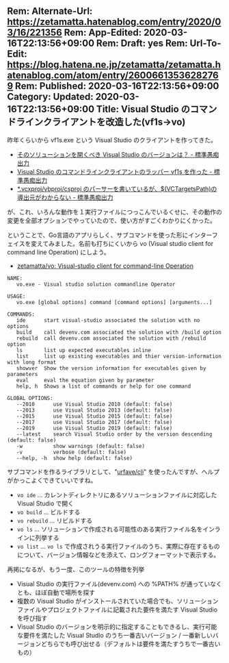 Rem: Alternate-Url: https://zetamatta.hatenablog.com/entry/2020/03/16/221356
Rem: App-Edited: 2020-03-16T22:13:56+09:00
Rem: Draft: yes
Rem: Url-To-Edit: https://blog.hatena.ne.jp/zetamatta/zetamatta.hatenablog.com/atom/entry/26006613536282769
Rem: Published: 2020-03-16T22:13:56+09:00
Category:
Updated: 2020-03-16T22:13:56+09:00
Title: Visual Studio のコマンドラインクライアントを改造した(vf1s→vo)
---
昨年くらいから vf1s.exe という Visual Studio のクライアントを作ってきた。

* [そのソリューションを開くべき Visual Studio のバージョンは？ - 標準愚痴出力](https://zetamatta.hatenablog.com/entry/2019/08/09/143657)
* [Visual Studio のコマンドラインクライアントのラッパー vf1s を作った - 標準愚痴出力](https://zetamatta.hatenablog.com/entry/2019/06/22/160031)
* [*.vcxproj/vbproj/csproj のパーサーを書いているが、$(VCTargetsPath)の導出元がわからない - 標準愚痴出力](https://zetamatta.hatenablog.com/entry/2019/07/15/102429)

が、これ、いろんな動作を１実行ファイルにつっこんでいるくせに、その動作の変更を全部オプションでやっていたので、使い方がすごくわかりにくかった。

ということで、Go言語のアプリらしく、サブコマンドを使った形にインターフェイスを変えてみました。名前も打ちにくいから vo (Visual studio client for command line Operation) にしよう。

* [zetamatta/vo: Visual-studio client for command-line Operation](https://github.com/zetamatta/vo)

```
NAME:
   vo.exe - Visual studio solution commandline Operator

USAGE:
   vo.exe [global options] command [command options] [arguments...]

COMMANDS:
   ide      start visual-studio associated the solution with no options
   build    call devenv.com associated the solution with /build option
   rebuild  call devenv.com associated the solution with /rebuild option
   ls       list up expected executables inline
   list     list up existing executables and thier version-information with long format
   showver  Show the version information for executables given by parameters
   eval     eval the equation given by parameter
   help, h  Shows a list of commands or help for one command

GLOBAL OPTIONS:
   --2010      use Visual Studio 2010 (default: false)
   --2013      use Visual Studio 2013 (default: false)
   --2015      use Visual Studio 2015 (default: false)
   --2017      use Visual Studio 2017 (default: false)
   --2019      use Visual Studio 2019 (default: false)
   --latest    search Visual Studio order by the version descending (default: false)
   -w          show warnings (default: false)
   -v          verbose (default: false)
   --help, -h  show help (default: false)
```

サブコマンドを作るライブラリとして、"[urfave/cli](https://github.com/urfave/cli)" を使ったんですが、ヘルプがかっこよくできていいですね。

* `vo ide` … カレントディレクトリにあるソリューションファイルに対応した Visual Studio で開く
* `vo build` … ビルドする
* `vo rebuild` … リビルドする
* `vo ls` … ソリューションで作成される可能性のある実行ファイル名をインラインに列挙する
* `vo list` … `vo ls` で作成されうる実行ファイルのうち、実際に存在するものについて、バージョン情報などを添えて、ロングフォーマットで表示する。

再掲になるが、もう一度、このツールの特徴を列挙

* Visual Studio の実行ファイル(devenv.com) への %PATH% が通っていなくとも、ほぼ自動で場所を探す
* 複数の Visual Studio がインストールされていた場合でも、ソリューションファイルやプロジェクトファイルに記載された要件を満たす Visual Studio を呼び指す
* Visual Studio のバージョンを明示的に指定することもできるし、実行可能な要件を満たした Visual Studio のうち一番古いバージョン / 一番新しいバージョンどちらでも呼び出せる（デフォルトは要件を満たすうちで一番古いもの）






